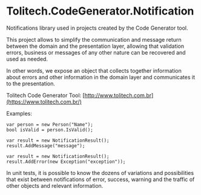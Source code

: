 # Tolitech.CodeGenerator.Notification
Notifications library used in projects created by the Code Generator tool.

This project allows to simplify the communication and message return between the domain and the presentation layer, allowing that validation errors, business or messages of any other nature can be recovered and used as needed.

In other words, we expose an object that collects together information about errors and other information in the domain layer and communicates it to the presentation.

Tolitech Code Generator Tool: [http://www.tolitech.com.br](https://www.tolitech.com.br/)

Examples:

```
var person = new Person("Name");
bool isValid = person.IsValid();
```

```
var result = new NotificationResult();
result.AddMessage("message");
```

```
var result = new NotificationResult();
result.AddError(new Exception("exception"));
```

In unit tests, it is possible to know the dozens of variations and possibilities that exist between notifications of error, success, warning and the traffic of other objects and relevant information. 
